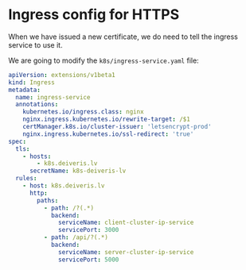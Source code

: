 # Ingress config for HTTPS

When we have issued a new certificate, we do need to tell the ingress service to use it.

We are going to modify the `k8s/ingress-service.yaml` file:

```yaml
apiVersion: extensions/v1beta1
kind: Ingress
metadata:
  name: ingress-service
  annotations:
    kubernetes.io/ingress.class: nginx
    nginx.ingress.kubernetes.io/rewrite-target: /$1
    certManager.k8s.io/cluster-issuer: 'letsencrypt-prod'
    nginx.ingress.kubernetes.io/ssl-redirect: 'true'
spec:
  tls:
    - hosts:
        - k8s.deiveris.lv
      secretName: k8s-deiveris-lv
  rules:
    - host: k8s.deiveris.lv
      http:
        paths:
          - path: /?(.*)
            backend:
              serviceName: client-cluster-ip-service
              servicePort: 3000
          - path: /api/?(.*)
            backend:
              serviceName: server-cluster-ip-service
              servicePort: 5000
```

